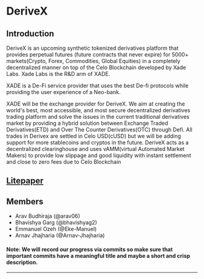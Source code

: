 # DeriveX

## Introduction

DeriveX is an upcoming synthetic tokenized derivatives platform that provides perpetual futures (future contracts that never expire) for 5000+ markets(Crypto, Forex, Commodities, Global Equities) in a completely decentralized manner on top of the Celo Blockchain developed by Xade Labs. Xade Labs is the R&D arm of XADE.

XADE is a De-Fi service provider that uses the best De-fi protocols while providing the user experience of a Neo-bank.

XADE will be the exchange provider for DeriveX. We aim at creating the world's best, most accessible, and most secure decentralized derivatives trading platform and solve the issues in the current traditional derivatives market by providing a hybrid solution between Exchange Traded Derivatives(ETD) and Over The Counter Derivatives(OTC) through Defi. All trades in Derivex are settled in Celo USD(cUSD) but we will be adding support for more stablecoins and cryptos in the future. DeriveX acts as a decentralized clearinghouse and uses vAMM(virtual Automated Market Makers) to provide low slippage and good liquidity with instant settlement and close to zero fees due to Celo Blockchain

## [Litepaper](https://github.com/xade-finance/derivex/blob/main/derivex-litepaper.pdf)

## Members

- Arav Budhiraja (@arav06)
- Bhavishya Garg (@bhavishyag2)
- Emmanuel Ozeh (@Eke-Manuel)
- Arnav Jhajharia (@Arnav-Jhajharia)

#### Note: We will record our progress via commits so make sure that important commits have a meaningful title and maybe a short and crisp description.

***
